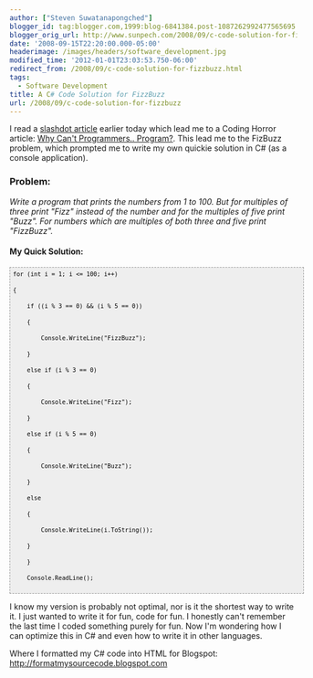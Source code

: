 ```yaml
---
author: ["Steven Suwatanapongched"]
blogger_id: tag:blogger.com,1999:blog-6841384.post-1087262992477565695
blogger_orig_url: http://www.sunpech.com/2008/09/c-code-solution-for-fizzbuzz.html
date: '2008-09-15T22:20:00.000-05:00'
headerimage: /images/headers/software_development.jpg
modified_time: '2012-01-01T23:03:53.750-06:00'
redirect_from: /2008/09/c-code-solution-for-fizzbuzz.html
tags:
  - Software Development
title: A C# Code Solution for FizzBuzz
url: /2008/09/c-code-solution-for-fizzbuzz
---
```



I read a <a href="http://it.slashdot.org/article.pl?sid=08/09/15/0210235">slashdot article</a> earlier today which lead me to a Coding Horror article: <a href="http://www.codinghorror.com/blog/archives/000781.html">Why Can't Programmers.. Program?</a>.  This lead me to the FizBuzz problem, which prompted me to write my own quickie solution in C# (as a console application).

### Problem:

<i>Write a program that prints the numbers from 1 to 100. But for multiples of three print "Fizz" instead of the number and for the multiples of five print "Buzz". For numbers which are multiples of both three and five print "FizzBuzz". </i>

#### My Quick Solution:

<pre style="font-family: Andale Mono, Lucida Console, Monaco, fixed, monospace; color: #000000; background-color: #eee;font-size: 12px;border: 1px dashed #999999;line-height: 14px;padding: 5px; overflow: auto; width: 100%"><code>for (int i = 1; i &lt;= 100; i++)

{

    if ((i % 3 == 0) &amp;&amp; (i % 5 == 0))

    {

        Console.WriteLine(&quot;FizzBuzz&quot;);

    }

    else if (i % 3 == 0)

    {

        Console.WriteLine(&quot;Fizz&quot;);

    }

    else if (i % 5 == 0)

    {

        Console.WriteLine(&quot;Buzz&quot;);

    }

    else

    {

        Console.WriteLine(i.ToString());

    }

    }

    Console.ReadLine();

</code></pre>

I know my version is probably not optimal, nor is it the shortest way to write it.  I just wanted to write it for fun, code for fun.  I honestly can't remember the last time I coded something purely for fun.  Now I'm wondering how I can optimize this in C# and even how to write it in other languages.

Where I formatted my C# code into HTML for Blogspot: <a href="http://formatmysourcecode.blogspot.com">http://formatmysourcecode.blogspot.com</a>